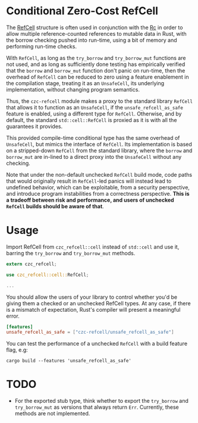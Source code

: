 # Conditional Zero-Cost RefCell

The [RefCell](https://doc.rust-lang.org/std/cell/struct.RefCell.html) structure is often used in conjunction with the [Rc](https://doc.rust-lang.org/std/rc/struct.Rc.html) in order to allow multiple reference-counted references to mutable data in Rust, with the borrow checking pushed into run-time, using a bit of memory and performing run-time checks.

With `RefCell`, as long as the `try_borrow` and `try_borrow_mut` functions are not used, and as long as sufficiently done testing has empirically verified that the `borrow` and `borrow_mut` function don't panic on run-time, then the overhead of `RefCell` can be reduced to zero using a feature enablement in the compilation stage, treating it as an `UnsafeCell`, its underlying implementation, without changing program semantics.

Thus, the `czc-refcell` module makes a proxy to the standard library `RefCell` that allows it to function as an `UnsafeCell`, if the `unsafe_refcell_as_safe` feature is enabled, using a different type for `RefCell`. Otherwise, and by default, the standard `std::cell::RefCell` is proxied as it is with all the guarantees it provides.

This provided compile-time conditional type has the same overhead of `UnsafeCell`, but mimics the interface of `RefCell`. Its implementation is based on a stripped-down `RefCell` from the standard library, where the `borrow` and `borrow_mut` are in-lined to a direct proxy into the `UnsafeCell` without any checking.

Note that under the non-default unchecked `RefCell` build mode, code paths that would originally result in `RefCell`-led panics will instead lead to undefined behavior, which can be exploitable, from a security perspective, and introduce program instabilities from a correctness perspective. **This is a tradeoff between risk and performance, and users of unchecked `RefCell` builds should be aware of that**.

# Usage

Import RefCell from `czc_refcell::cell` instead of `std::cell` and use it, barring the `try_borrow` and `try_borrow_mut` methods.

```rust
extern czc_refcell;

use czc_refcell::cell::RefCell;

...
```

You should allow the users of your library to control whether you'd be giving them a checked or an unchecked RefCell types. At any case, if there is a mismatch of expectation, Rust's compiler will present a meaningful error.

```toml
[features]
unsafe_refcell_as_safe = ["czc-refcell/unsafe_refcell_as_safe"]
```

You can test the performance of a unchecked `RefCell` with a build feature flag, e.g:

```shell
cargo build --features 'unsafe_refcell_as_safe'
```

# TODO

* For the exported stub type, think whether to export the `try_borrow` and `try_borrow_mut` as versions that always return `Err`. Currently, these methods are not implemented.
